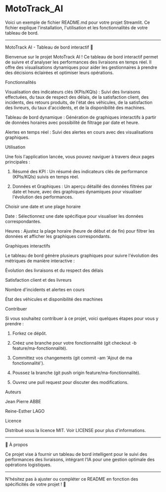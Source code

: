 # MotoTrack_AI
Voici un exemple de fichier README.md pour votre projet Streamlit. Ce fichier explique l'installation, l'utilisation et les fonctionnalités de votre tableau de bord.


---

MotoTrack AI - Tableau de bord interactif 🚀

Bienvenue sur le projet MotoTrack AI ! Ce tableau de bord interactif permet de suivre et d'analyser les performances des livraisons en temps réel. Il offre des visualisations dynamiques pour aider les gestionnaires à prendre des décisions éclairées et optimiser leurs opérations.

Fonctionnalités

Visualisation des indicateurs clés (KPIs/KQIs) : Suivi des livraisons effectuées, du taux de respect des délais, de la satisfaction client, des incidents, des retours produits, de l'état des véhicules, de la satisfaction des livreurs, du taux d'accidents, et de la disponibilité des machines.

Tableau de bord dynamique : Génération de graphiques interactifs à partir de données horaires avec possibilité de filtrage par date et heure.

Alertes en temps réel : Suivi des alertes en cours avec des visualisations graphiques.


Utilisation

Une fois l'application lancée, vous pouvez naviguer à travers deux pages principales :

1. Résumé des KPI : Un résumé des indicateurs clés de performance (KPIs/KQIs) suivis en temps réel.


2. Données et Graphiques : Un aperçu détaillé des données filtrées par date et heure, avec des graphiques dynamiques pour visualiser l'évolution des performances.



Choisir une date et une plage horaire

Date : Sélectionnez une date spécifique pour visualiser les données correspondantes.

Heures : Ajustez la plage horaire (heure de début et de fin) pour filtrer les données et afficher les graphiques correspondants.


Graphiques interactifs

Le tableau de bord génère plusieurs graphiques pour suivre l'évolution des métriques de manière interactive :

Évolution des livraisons et du respect des délais

Satisfaction client et des livreurs

Nombre d'incidents et alertes en cours

État des véhicules et disponibilité des machines


Contribuer

Si vous souhaitez contribuer à ce projet, voici quelques étapes pour vous y prendre :

1. Forkez ce dépôt.


2. Créez une branche pour votre fonctionnalité (git checkout -b feature/ma-fonctionnalité).


3. Committez vos changements (git commit -am 'Ajout de ma fonctionnalité').


4. Poussez la branche (git push origin feature/ma-fonctionnalité).


5. Ouvrez une pull request pour discuter des modifications.



Auteurs

Jean Pierre ABBE 

Reine-Esther LAGO


Licence

Distribué sous la licence MIT. Voir LICENSE pour plus d'informations.


---

📝 À propos

Ce projet vise à fournir un tableau de bord intelligent pour le suivi des performances des livraisons, intégrant l'IA pour une gestion optimale des opérations logistiques.


---

N'hésitez pas à ajuster ou compléter ce README en fonction des spécificités de votre projet ! 🎉

